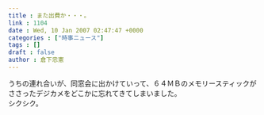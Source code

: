 ```yaml
---
title : また出費か・・・。
link : 1104
date : Wed, 10 Jan 2007 02:47:47 +0000
categories : ["時事ニュース"]
tags : []
draft : false
author : 倉下忠憲
---
```


うちの連れ合いが、同窓会に出かけていって、６４ＭＢのメモリースティックがささったデジカメをどこかに忘れてきてしまいました。<BR>シクシク。<BR><br><br>

